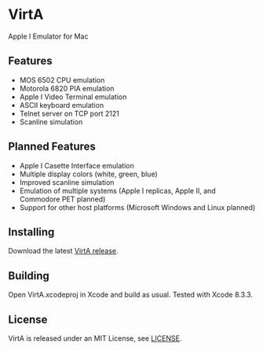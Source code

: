 # VirtA

Apple I Emulator for Mac

## Features

* MOS 6502 CPU emulation
* Motorola 6820 PIA emulation
* Apple I Video Terminal emulation
* ASCII keyboard emulation
* Telnet server on TCP port 2121
* Scanline simulation

## Planned Features

* Apple I Casette Interface emulation
* Multiple display colors (white, green, blue)
* Improved scanline simulation
* Emulation of multiple systems (Apple I replicas, Apple II, and Commodore PET planned)
* Support for other host platforms (Microsoft Windows and Linux planned)

## Installing

Download the latest [VirtA release](https://github.com/lpinkhard/virta/releases).

## Building

Open VirtA.xcodeproj in Xcode and build as usual. Tested with Xcode 8.3.3.

## License

VirtA is released under an MIT License, see [LICENSE](LICENSE).
